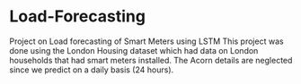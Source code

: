 # Load-Forecasting
Project on Load forecasting of Smart Meters using LSTM
This project was done using the London Housing dataset which had data on London households that had smart meters installed.
The Acorn details are neglected since we predict on a daily basis (24 hours).
